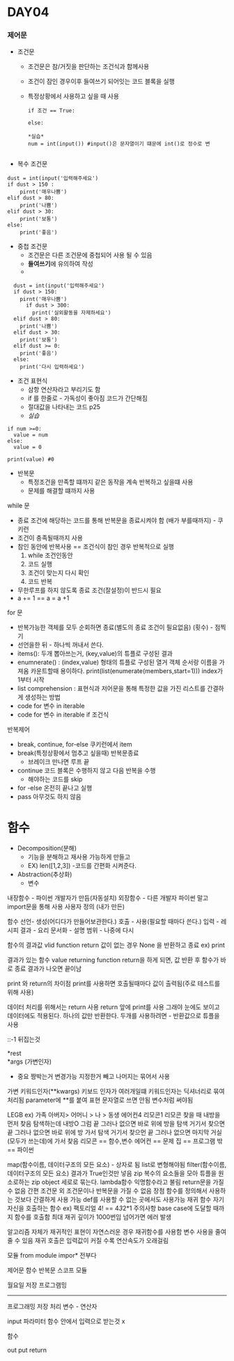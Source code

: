 # DAY04

### 제어문

- 조건문 
  
  - 조건문은 참/거짓을 판단하는 조건식과 함께사용
  
  - 조건이 잠인 경우이후 들여쓰기 되어잇는 코드 블록을 실행
  - 특정상황에서 사용하고 싶을 때 사용
    
    ```
    if 조건 == True:
      
    else:

    *실습*
    num = int(input()) #input()은 문자열이기 떄문에 int()로 정수로 변


    ```
    

- 복수 조건문

```
dust = int(input('입력해주세요')
if dust > 150 :
    pirnt('매우나쁨')
elif dust > 80:
    print('나쁨')
elif dust > 30:
    print('보통')
else:
    print('좋음')

```

- 중첩 조건문
  - 조건문은 다른 조건문에 중첩되어 사용 될 수 있음
  - **들여쓰기**에 유의하여 작성
  - 
```
  dust = int(input('입력해주세요')
  if dust > 150:
    pirnt('매우나쁨')
      if dust > 300:
        print('실외활동을 자제하세요')
  elif dust > 80:
    print('나쁨')
  elif dust > 30:
    print('보통')
  elif dust >= 0:
    print('좋음')
  else:
    print('다시 입력하세요')

```
- 조건 표현식
    - 삼항 연산자라고 부리기도 함
    - if 를 한줄로 - 가독성이 좋아짐 코드가 간단해짐
    - 절대값을 나타내는 코드 p25
    - *실습*
```
if num >=0:
  value = num
else:
  value = 0
  
print(value) #0
```



- 반복문
  - 특정조건을 만족할 떄까지 같은 동작을 계속 반복하고 싶을떄 사용
  - 문제를 해결할 떄까지 사용

while 문
  - 종료 조건에 해당하는 코드를 통해 반복문을 종료시켜야 함 (배가 부를때까지) - 쿠키런
  - 조건이 충족될때까지 사용
  - 참인 동안에 반복사용 == 조건식이 참인 경우 반복적으로 실행
     1. while 조건인동안 
     2. 코드 실행
     3. 조건이 맞는지 다시 확인
     4. 코드 반복
  - 무한루프를 하지 않도록 종료 조건(잘설정)이 반드시 필요
  - a += 1 == a = a +1
  
for 문
  - 반복가능한 객체를 모두 순회하면 종료(별도의 종료 조건이 필요없음) (횟수) - 점찍기
  - 선언을한 뒤 - 하나씩 꺼내서 쓴다.
  - items(): 두개 뽑아쓰는거, (key,value)의 튜플로 구성된 결과
  - enumnerate() : (index,value) 형태의 튜플로 구성된 열거 객체 순서랑 이름을 가져옴
   카운트할때 용이하다.
   print(list(enumerate(members,start=1))) index가 1부터 시작
  - list comprehension : 표현식과 저어문을 통해 특정한 값을 가진 리스트를 간결하게 생성하는 방법
  - code for 변수 in iterable
  - code for 변수 in iterable if 조건식

반복제어
- break, continue, for-else
쿠키런에서 item
- break(특정상황에서 멈추고 싶을때) 반복문종료
  - 브레이크 만나면 루프 끝
- continue 코드 블록은 수행하지 않고 다음 반복을 수행 
  - 해야하는 코드를 skip
- for -else 온전히 끝나고 실행
- pass 아무것도 하지 않음



# 함수
- Decomposition(분해) 
  - 기능을 분해하고 재사용 가능하게 만들고
  - EX) len([1,2,3]) -코드를 간편화 시켜준다.
- Abstraction(추상화)
  - 변수 

내장함수 - 파이썬 개발자가 만듬(자동설치)
외장함수 - 다른 개발자 파이썬 말고 import문을 통해 사용
사용자 정의 (내가 만든)

함수 
선언- 생성(어디다가 만들어보관한다.) 호출 - 사용(필요할 때마다 쓴다.)
입력 - 레시피 결과 - 요리
문서화 - 설명
범위 - 나중에 다시

함수의 결과값
vlid function
return 값이 없는 경우 None 을 반환하고 종료
ex) print

결과가 있는 함수
value returning function
return을 하게 되면, 값 반환 후 함수가 바로 종료
결과가 나오면 끝이남

print 와 return의 차이점
print를 사용하면 호출될때마다 값이 출력됨(주로 테스트를 위해 사용)

데이터 처리를 위해서는 return 사용
return 앞에 print를 사용 그래야 눈에도 보이고 데이터에도 적용된다.
하나의 값만 반환한다. 
두개를 사용하려면 - 반환값으로 튜플을 사용

::-1 뒤집는것

*rest  
*args (가변인자)
  * 중요 짱박는거 변경가능 지정한거 빼고 나머지는 묶어서 사용

가변 키워드인자(**kwargs) 키보드 인자가 여러개일떄
키워드인자는 딕셔너리로 묶여 처리됨 parameter에 **를 붙여 표현
문자열로 쓰면 안됨 변수처럼 써야됨

LEGB 
ex) 가족 
아버지> 어머니 > 나 > 동생 
에어컨4 리모콘1
리모콘 찾을 때 내방을 먼저 찾음
탐색하는데 내방O 그럼 끝 그러나 없으면 바로 위에 방을 탐색 거기서 찾으면 끝 그러나 없으면 바로 위에 방 가서 탐색 거기서 찾으먼 끝 그러나 없으면 마지막 거실(모두가 쓰는데)에 가서 찾음
리모콘 == 함수,변수
에어컨 == 문제
집 == 프로그램
밖 == 파이썬

map(함수이름, 데이터구조의 모든 요소) - 상자로 됨 list로 변형해야됨
filter(함수이름, 데이터구조의 모든 요소)
결과가 True인것만 넣음
zip 복수의 요소들을 모아 튜플을 원소로하는 zip object 세로로 묶는다.
lambda함수 익명함수라고 불림
return문을 가질수 없음
간편 조건문 외 조건문이나 반복문을 가질 수 없음
장점 
함수를 정의해서 사용하는 것보다 간결하게 사용 가능
def를 사용할 수 없는 곳에서도 사용가능
재귀 함수
자기 자신을 호출하는 함수 
ex) 팩토리얼 4! == 4*3*2*1
주의사항 base case에 도달할 때까지 함수를 호출함
최대 재귀 깊이가 1000번임 넘어가면 에러 발생

알고리즘 자체가 재귀적인 표현이 자연스러운 경우 재귀함수를 사용함 
변수 사용을 줄여줄 수 있음
재귀 호출은 입력값이 커질 수록 연산속도가 오래걸림

모듈
from module impor* 전부다

제어문 함수 
반복문 스코프 모듈

월요일 
저장
프로그램밍



----
프로그래밍 
저장 처리
변수 - 연산자

input 파라미터 함수 안에서 입력으로 받는것 x

함수

out put return 



